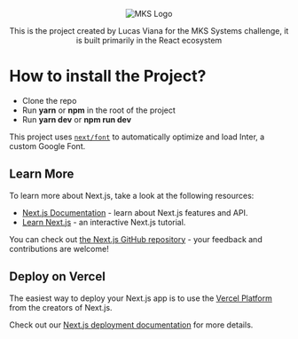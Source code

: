 <p align="center">
  <img src="https://github.com/oiviana/mks-products/assets/76710272/3a21aa71-ab0c-4ce7-ad2d-079c82e991f9") alt="MKS Logo"/>
</p>

<p align="center">
This is the project created by Lucas Viana for the MKS Systems challenge, it is built primarily in the React ecosystem
</p>

# How to install the Project?
- Clone the repo
- Run **yarn** or **npm** in the root of the project
- Run **yarn dev** or **npm run dev** 

This project uses [`next/font`](https://nextjs.org/docs/basic-features/font-optimization) to automatically optimize and load Inter, a custom Google Font.

## Learn More

To learn more about Next.js, take a look at the following resources:

- [Next.js Documentation](https://nextjs.org/docs) - learn about Next.js features and API.
- [Learn Next.js](https://nextjs.org/learn) - an interactive Next.js tutorial.

You can check out [the Next.js GitHub repository](https://github.com/vercel/next.js/) - your feedback and contributions are welcome!

## Deploy on Vercel

The easiest way to deploy your Next.js app is to use the [Vercel Platform](https://vercel.com/new?utm_medium=default-template&filter=next.js&utm_source=create-next-app&utm_campaign=create-next-app-readme) from the creators of Next.js.

Check out our [Next.js deployment documentation](https://nextjs.org/docs/deployment) for more details.
